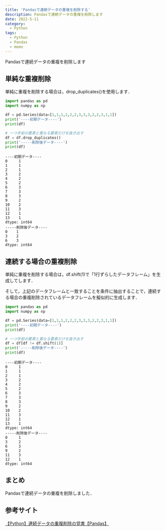 ```yaml
---
title: 'Pandasで連続データの重複を削除する'
description: Pandasで連続データの重複を削除します
date: 2022-5-11
category: 
  - Python
tags:
  - Python
  - Pandas
  - memo
---
```


Pandasで連続データの重複を削除します

<!-- https://www.hamlet-engineer.com -->
<!-- !(/image/ChordDiagram.png) -->

<!-- more -->

<ClientOnly>
  <CallInArticleAdsense />
</ClientOnly>



## 単純な重複削除
単純に重複を削除する場合は，drop_duplicates()を使用します．


```python
import pandas as pd
import numpy as np

df = pd.Series(data=[1,1,1,2,2,2,3,3,3,2,2,3,1,1])
print('----初期データ----')
print(df)

# 一つ手前の要素と異なる要素だけを抜き出す
df = df.drop_duplicates()
print('-----削除後データ----')
print(df)
```

```
----初期データ----
0     1
1     1
2     1
3     2
4     2
5     2
6     3
7     3
8     3
9     2
10    2
11    3
12    1
13    1
dtype: int64
-----削除後データ----
0    1
3    2
6    3
dtype: int64
```

## 連続する場合の重複削除
単純に重複を削除する場合は，df.shift(1)で「1行ずらしたデータフレーム」を生成してします．

そして，上記のデータフレームと一致することを条件に抽出することで，連続する場合の重複削除されているデータフレームを擬似的に生成します．


```python
import pandas as pd
import numpy as np

df = pd.Series(data=[1,1,1,2,2,2,3,3,3,2,2,3,1,1])
print('----初期データ----')
print(df)

# 一つ手前の要素と異なる要素だけを抜き出す
df = df[df != df.shift(1)]
print('-----削除後データ----')
print(df)
```

```
----初期データ----
0     1
1     1
2     1
3     2
4     2
5     2
6     3
7     3
8     3
9     2
10    2
11    3
12    1
13    1
dtype: int64
-----削除後データ----
0     1
3     2
6     3
9     2
11    3
12    1
dtype: int64
```


## まとめ
Pandasで連続データの重複を削除しました．

## 参考サイト
[【Python】連続データの重複削除の覚書【Pandas】](https://kojimanotech.com/2020/01/14/205/)


<ClientOnly>
  <CallInArticleAdsense />
</ClientOnly>


